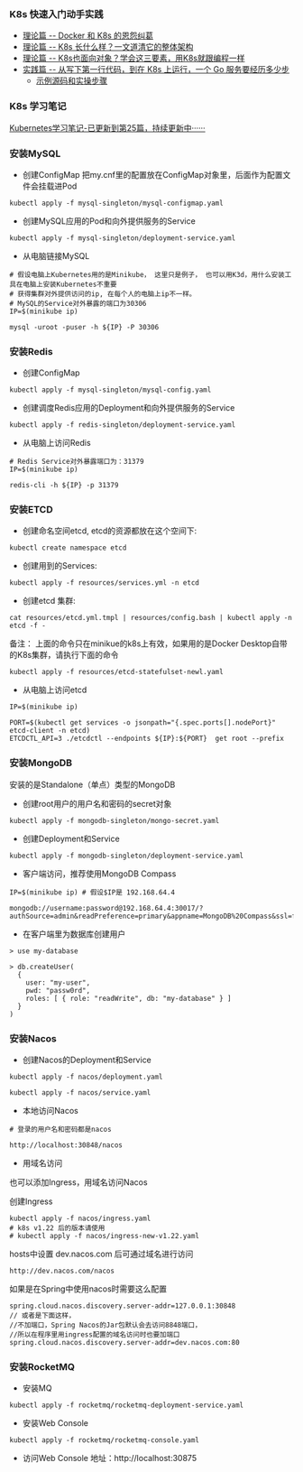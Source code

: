 ### K8s 快速入门动手实践
- [理论篇 -- Docker 和 K8s 的恩怨纠葛](https://mp.weixin.qq.com/s/ueaFb68jwZ-VjIcjh7DtXw)
- [理论篇 -- K8s 长什么样？一文道清它的整体架构](https://mp.weixin.qq.com/s/8Lao8XdBxY5nEfGy6FjT-w)
- [理论篇 -- K8s也面向对象？学会这三要素，用K8s就跟编程一样](https://mp.weixin.qq.com/s/3_P_fpsC0ZQywlSoqdQ9Sg)
- [实践篇 -- 从写下第一行代码，到在 K8s 上运行，一个 Go 服务要经历多少步](https://github.com/kevinyan815/LearningKubernetes/tree/master/quickstart)
  - [示例源码和实操步骤](https://github.com/kevinyan815/LearningKubernetes/tree/master/quickstart) 

### K8s 学习笔记

[Kubernetes学习笔记-已更新到第25篇，持续更新中······](https://mp.weixin.qq.com/mp/appmsgalbum?__biz=MzUzNTY5MzU2MA==&action=getalbum&album_id=1394839706508148737#wechat_redirect)

### 安装MySQL

- 创建ConfigMap 把my.cnf里的配置放在ConfigMap对象里，后面作为配置文件会挂载进Pod
```
kubectl apply -f mysql-singleton/mysql-configmap.yaml
```
- 创建MySQL应用的Pod和向外提供服务的Service
```
kubectl apply -f mysql-singleton/deployment-service.yaml
```

- 从电脑链接MySQL
```
# 假设电脑上Kubernetes用的是Minikube， 这里只是例子， 也可以用K3d，用什么安装工具在电脑上安装Kubernetes不重要
# 获得集群对外提供访问的ip, 在每个人的电脑上ip不一样。
# MySQL的Service对外暴露的端口为30306
IP=$(minikube ip)  

mysql -uroot -puser -h ${IP} -P 30306
```

### 安装Redis

- 创建ConfigMap
```
kubectl apply -f mysql-singleton/mysql-config.yaml
```

- 创建调度Redis应用的Deployment和向外提供服务的Service
```
kubectl apply -f redis-singleton/deployment-service.yaml
```

- 从电脑上访问Redis

```
# Redis Service对外暴露端口为：31379
IP=$(minikube ip)  

redis-cli -h ${IP} -p 31379

```

### 安装ETCD

- 创建命名空间etcd, etcd的资源都放在这个空间下:
```
kubectl create namespace etcd
```

- 创建用到的Services:
```
kubectl apply -f resources/services.yml -n etcd
```

- 创建etcd 集群:
```
cat resources/etcd.yml.tmpl | resources/config.bash | kubectl apply -n etcd -f -
```
备注： 上面的命令只在minikue的k8s上有效，如果用的是Docker Desktop自带的K8s集群，请执行下面的命令
```
kubectl apply -f resources/etcd-statefulset-newl.yaml
```


- 从电脑上访问etcd
```
IP=$(minikube ip)

PORT=$(kubectl get services -o jsonpath="{.spec.ports[].nodePort}" etcd-client -n etcd)
ETCDCTL_API=3 ./etcdctl --endpoints ${IP}:${PORT}  get root --prefix
```

### 安装MongoDB

安装的是Standalone（单点）类型的MongoDB

- 创建root用户的用户名和密码的secret对象
```
kubectl apply -f mongodb-singleton/mongo-secret.yaml
```

- 创建Deployment和Service
```
kubectl apply -f mongodb-singleton/deployment-service.yaml
```

- 客户端访问，推荐使用MongoDB Compass
```
IP=$(minikube ip) # 假设$IP是 192.168.64.4

mongodb://username:password@192.168.64.4:30017/?authSource=admin&readPreference=primary&appname=MongoDB%20Compass&ssl=false
```
- 在客户端里为数据库创建用户
```
> use my-database

> db.createUser(
  {
    user: "my-user",
    pwd: "passw0rd",
    roles: [ { role: "readWrite", db: "my-database" } ]
  }
)
```
### 安装Nacos
- 创建Nacos的Deployment和Service

```shell
kubectl apply -f nacos/deployment.yaml

kubectl apply -f nacos/service.yaml
```

- 本地访问Nacos
```
# 登录的用户名和密码都是nacos

http://localhost:30848/nacos
```

- 用域名访问

也可以添加Ingress，用域名访问Nacos

创建Ingress
```shelll
kubectl apply -f nacos/ingress.yaml
# k8s v1.22 后的版本请使用
# kubectl apply -f nacos/ingress-new-v1.22.yaml
```
hosts中设置 dev.nacos.com 后可通过域名进行访问
```
http://dev.nacos.com/nacos
```
如果是在Spring中使用nacos时需要这么配置
```
spring.cloud.nacos.discovery.server-addr=127.0.0.1:30848
// 或者是下面这样，
//不加端口，Spring Nacos的Jar包默认会去访问8848端口，
//所以在程序里用ingress配置的域名访问时也要加端口
spring.cloud.nacos.discovery.server-addr=dev.nacos.com:80
```

### 安装RocketMQ
- 安装MQ
```shell
kubectl apply -f rocketmq/rocketmq-deployment-service.yaml
```
- 安装Web Console
```shell script
kubectl apply -f rocketmq/rocketmq-console.yaml
```
- 访问Web Console
地址：http://localhost:30875

